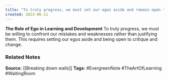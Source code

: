 ```yaml
---
title: "To truly progress, we must set our egos aside and remain open to critique and change"
created: 2023-06-11
---
```


**The Role of Ego in Learning and Development**
To truly progress, we must be willing to confront our mistakes and weaknesses rather than justifying them. This requires setting our egos aside and being open to critique and change.

### Related Notes
**Source**: [[Breaking down walls]]
**Tags**: #EvergreenNote #TheArtOfLearning #WaitingRoom 

